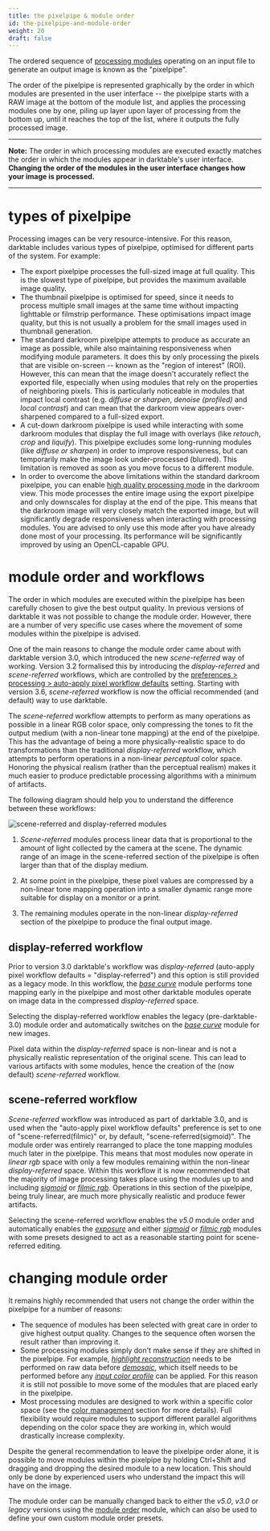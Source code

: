 ```yaml
---
title: the pixelpipe & module order
id: the-pixelpipe-and-module-order
weight: 20
draft: false
---
```


The ordered sequence of [processing modules](../../module-reference/processing-modules/_index.md) operating on an input file to generate an output image is known as the "pixelpipe". 

The order of the pixelpipe is represented graphically by the order in which modules are presented in the user interface -- the pixelpipe starts with a RAW image at the bottom of the module list, and applies the processing modules one by one, piling up layer upon layer of processing from the bottom up, until it reaches the top of the list, where it outputs the fully processed image.

---

**Note:** The order in which processing modules are executed exactly matches the order in which the modules appear in darktable's user interface. **Changing the order of the modules in the user interface changes how your image is processed.**

---

# types of pixelpipe

Processing images can be very resource-intensive. For this reason, darktable includes various types of pixelpipe, optimised for different parts of the system. For example:

- The export pixelpipe processes the full-sized image at full quality. This is the slowest type of pixelpipe, but provides the maximum available image quality.
- The thumbnail pixelpipe is optimised for speed, since it needs to process multiple small images at the same time without impacting lighttable or filmstrip performance. These optimisations impact image quality, but this is not usually a problem for the small images used in thumbnail generation.
- The standard darkroom pixelpipe attempts to produce as accurate an image as possible, while also maintaining responsiveness when modifying module parameters. It does this by only processing the pixels that are visible on-screen -- known as the "region of interest" (ROI). However, this can mean that the image doesn't accurately reflect the exported file, especially when using modules that rely on the properties of neighboring pixels. This is particularly noticeable in modules that impact local contrast (e.g. _diffuse or sharpen_, _denoise (profiled)_ and _local contrast_) and can mean that the darkroom view appears over-sharpened compared to a full-sized export.
- A cut-down darkroom pixelpipe is used while interacting with some darkroom modules that display the full image with overlays (like _retouch_, _crop_ and _liquify_). This pixelpipe excludes some long-running modules (like _diffuse or sharpen_) in order to improve responsiveness, but can temporarily make the image look under-processed (blurred). This limitation is removed as soon as you move focus to a different module.
- In order to overcome the above limitations within the standard darkroom pixelpipe, you can enable [high quality processing mode](../../module-reference/utility-modules/darkroom/high-quality-processing.md) in the darkroom view. This mode processes the entire image using the export pixelpipe and only downscales for display at the end of the pipe. This means that the darkroom image will very closely match the exported image, but will significantly degrade responsiveness when interacting with processing modules. You are advised to only use this mode after you have already done most of your processing. Its performance will be significantly improved by using an OpenCL-capable GPU.

# module order and workflows

The order in which modules are executed within the pixelpipe has been carefully chosen to give the best output quality. In previous versions of darktable it was not possible to change the module order. However, there are a number of very specific use cases where the movement of some modules within the pixelpipe is advised.

One of the main reasons to change the module order came about with darktable version 3.0, which introduced the new _scene-referred_ way of working. Version 3.2 formalised this by introducing the _display-referred_ and _scene-referred_ workflows, which are controlled by the [preferences > processing > auto-apply pixel workflow defaults](../../../preferences-settings/processing.md) setting. Starting with version 3.6, _scene-referred_ workflow is now the official recommended (and default) way to use darktable.

The _scene-referred_ workflow attempts to perform as many operations as possible in a linear RGB color space, only compressing the tones to fit the output medium (with a non-linear tone mapping) at the end of the pixelpipe. This has the advantage of being a more physically-realistic space to do transformations than the traditional _display-referred_ workflow, which attempts to perform operations in a non-linear _perceptual_ color space. Honoring the physical realism (rather than the perceptual realism) makes it much easier to produce predictable processing algorithms with a minimum of artifacts.

The following diagram should help you to understand the difference between these workflows:

![scene-referred and display-referred modules](./the-pixelpipe-and-module-order/scene-display-workflows.png)

1. _Scene-referred_ modules process linear data that is proportional to the amount of light collected by the camera at the scene. The dynamic range of an image in the scene-referred section of the pixelpipe is often larger than that of the display medium. 

2. At some point in the pixelpipe, these pixel values are compressed by a non-linear tone mapping operation into a smaller dynamic range more suitable for display on a monitor or a print.

3. The remaining modules operate in the non-linear _display-referred_ section of the pixelpipe to produce the final output image.

## display-referred workflow

Prior to version 3.0 darktable's workflow was _display-referred_ (auto-apply pixel workflow defaults = "display-referred") and this option is still provided as a legacy mode. In this workflow, the [_base curve_](../../../module-reference/processing-modules/base-curve.md) module performs tone mapping early in the pixelpipe and most other darktable modules operate on image data in the compressed _display-referred_ space.

Selecting the display-referred workflow enables the legacy (pre-darktable-3.0) module order and automatically switches on the [_base curve_](../../../module-reference/processing-modules/base-curve.md) module for new images.

Pixel data within the _display-referred_ space is non-linear and is not a physically realistic representation of the original scene. This can lead to various artifacts with some modules, hence the creation of the (now default) _scene-referred_ workflow.

## scene-referred workflow

_Scene-referred_ workflow was introduced as part of darktable 3.0, and is used when the "auto-apply pixel workflow defaults" preference is set to one of "scene-referred(filmic)" or, by default, "scene-referred(sigmoid)". The module order was entirely rearranged to place the tone mapping modules much later in the pixelpipe. This means that most modules now operate in _linear rgb_ space with only a few modules remaining within the non-linear _display-referred_ space. Within this workflow it is now recommended that the majority of image processing takes place using the modules up to and including [_sigmoid_](../../../module-reference/processing-modules/sigmoid.md) or [_filmic rgb_](../../../module-reference/processing-modules/filmic-rgb.md). Operations in this section of the pixelpipe, being truly linear, are much more physically realistic and produce fewer artifacts.

Selecting the scene-referred workflow enables the _v5.0_ module order and automatically enables the [_exposure_](../../../module-reference/processing-modules/exposure.md) and either [_sigmoid_](../../../module-reference/processing-modules/sigmoid.md) or [_filmic rgb_](../../../module-reference/processing-modules/filmic-rgb.md) modules with some presets designed to act as a reasonable starting point for scene-referred editing.

# changing module order

It remains highly recommended that users not change the order within the pixelpipe for a number of reasons:

- The sequence of modules has been selected with great care in order to give highest output quality. Changes to the sequence often worsen the result rather than improving it.
- Some processing modules simply don't make sense if they are shifted in the pixelpipe. For example, [_highlight reconstruction_](../../../module-reference/processing-modules/highlight-reconstruction.md) needs to be performed on raw data before [_demosaic_](../../../module-reference/processing-modules/demosaic.md), which itself needs to be performed before any [_input color profile_](../../../module-reference/processing-modules/input-color-profile.md) can be applied. For this reason it is still not possible to move some of the modules that are placed early in the pixelpipe.
- Most processing modules are designed to work within a specific color space (see the [color management](../../../special-topics/color-management/_index.md) section for more details). Full flexibility would require modules to support different parallel algorithms depending on the color space they are working in, which would drastically increase complexity.

Despite the general recommendation to leave the pixelpipe order alone, it is possible to move modules within the pixelpipe by holding Ctrl+Shift and dragging and dropping the desired module to a new location. This should only be done by experienced users who understand the impact this will have on the image.

The module order can be manually changed back to either the _v5.0_, _v3.0_ or _legacy_ versions using the [module order](../../../module-reference/utility-modules/darkroom/module-order.md) module, which can also be used to define your own custom module order presets.
